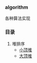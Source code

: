 ### algorithm
各种算法实现

### 目录

1. 堆排序
    * [小顶堆](./heap/minHeap.php)    
    * [大顶堆](./heap/maxHeap.php)    